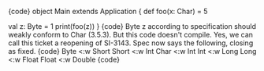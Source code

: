 {code}
object Main extends Application {
  def foo(x: Char) = 5

  val z: Byte = 1
  print(foo(z))
}
{code}
Byte z according to specification should weakly conform to Char (3.5.3). But this code doesn't compile.
Yes, we can call this ticket a reopening of SI-3143.
Spec now says the following, closing as fixed.
{code}
Byte <:w Short
Short <:w Int
Char <:w Int 
Int <:w Long 
Long <:w Float
Float <:w Double
{code}
